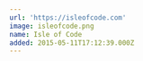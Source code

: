 ```yaml
---
url: 'https://isleofcode.com'
image: isleofcode.png
name: Isle of Code
added: 2015-05-11T17:12:39.000Z
---
```

